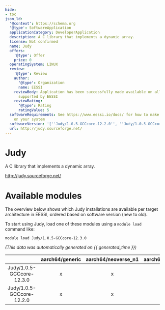 ```yaml
---
hide:
- toc
json_ld:
  '@context': https://schema.org
  '@type': SoftwareApplication
  applicationCategory: DeveloperApplication
  description: A C library that implements a dynamic array.
  license: Not confirmed
  name: Judy
  offers:
    '@type': Offer
    price: 0
  operatingSystem: LINUX
  review:
    '@type': Review
    author:
      '@type': Organization
      name: EESSI
    reviewBody: Application has been successfully made available on all architectures
      supported by EESSI
    reviewRating:
      '@type': Rating
      ratingValue: 5
  softwareRequirements: See https://www.eessi.io/docs/ for how to make EESSI available
    on your system
  softwareVersion: '[''Judy/1.0.5-GCCcore-12.2.0'', ''Judy/1.0.5-GCCcore-12.3.0'']'
  url: http://judy.sourceforge.net/
---
```


Judy
====


A C library that implements a dynamic array.

http://judy.sourceforge.net/
# Available modules


The overview below shows which Judy installations are available per target architecture in EESSI, ordered based on software version (new to old).

To start using Judy, load one of these modules using a `module load` command like:

```shell
module load Judy/1.0.5-GCCcore-12.3.0
```

*(This data was automatically generated on {{ generated_time }})*  

| |aarch64/generic|aarch64/neoverse_n1|aarch64/neoverse_v1|aarch64/nvidia/grace|x86_64/generic|x86_64/amd/zen2|x86_64/amd/zen3|x86_64/amd/zen4|x86_64/intel/haswell|x86_64/intel/sapphirerapids|x86_64/intel/skylake_avx512|
| :---: | :---: | :---: | :---: | :---: | :---: | :---: | :---: | :---: | :---: | :---: | :---: |
|Judy/1.0.5-GCCcore-12.3.0|x|x|x|x|x|x|x|x|x|x|x|
|Judy/1.0.5-GCCcore-12.2.0|x|x|x|x|x|x|x|x|x|x|x|
